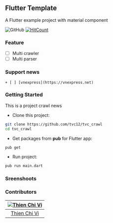 ## Flutter Template

A Flutter example project with material component

![GitHub](https://img.shields.io/github/license/tvc12/tvc_crawl.svg)
[![HitCount](http://hits.dwyl.io/tvc12/tvc_crawl.svg)](http://hits.dwyl.io/tvc12/tvc_crawl)

### Feature

- [ ] Multi crawler
- [ ] Multi parser

### Support news

    + [ ] [vnexpress](https://vnexpress.net)

### Getting Started

This is a project crawl news

- Clone this project:

```bash
git clone https://github.com/tvc12/tvc_crawl
cd tvc_crawl
```

- Get packages from **pub** for Flutter app:

```bash
pub get
```

- Run project:

```bash
pub run main.dart
```

### Sreenshoots

### Contributors

| [![Thien Chi Vi](https://github.com/tvc12.png?size=100)](https://github.com/tvc12) |
| :--------------------------------------------------------------------------------: |
|                      [Thien Chi Vi](https://github.com/tvc12)                      |
